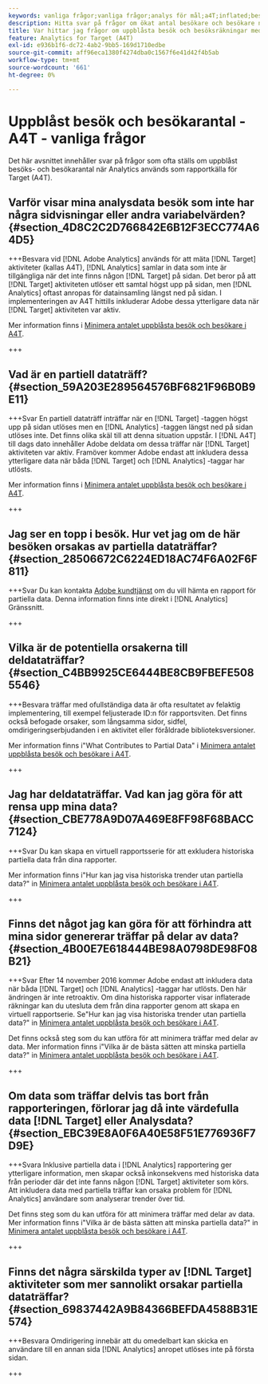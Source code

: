 ```yaml
---
keywords: vanliga frågor;vanliga frågor;analys för mål;a4T;inflated;besök;besökare;delvis träffad;överbliven;överbliven;delvis träffad
description: Hitta svar på frågor om ökat antal besökare och besökare när ni använder Analytics för [!DNL Target] (A4T). Lär dig att minimera"partiella data".
title: Var hittar jag frågor om uppblåsta besök och besöksräkningar med A4T?
feature: Analytics for Target (A4T)
exl-id: e936b1f6-dc72-4ab2-9bb5-169d1710edbe
source-git-commit: aff96eca1380f4274dba0c1567f6e41d42f4b5ab
workflow-type: tm+mt
source-wordcount: '661'
ht-degree: 0%

---
```


# Uppblåst besök och besökarantal - A4T - vanliga frågor

Det här avsnittet innehåller svar på frågor som ofta ställs om uppblåst besöks- och besökarantal när Analytics används som rapportkälla för Target (A4T).

## Varför visar mina analysdata besök som inte har några sidvisningar eller andra variabelvärden? {#section_4D8C2C2D766842E6B12F3ECC774A64D5}

+++Besvara vid [!DNL Adobe Analytics] används för att mäta [!DNL Target] aktiviteter (kallas A4T), [!DNL Analytics] samlar in data som inte är tillgängliga när det inte finns någon [!DNL Target] på sidan. Det beror på att [!DNL Target] aktiviteten utlöser ett samtal högst upp på sidan, men [!DNL Analytics] oftast anropas för datainsamling längst ned på sidan. I implementeringen av A4T hittills inkluderar Adobe dessa ytterligare data när [!DNL Target] aktiviteten var aktiv.

Mer information finns i [Minimera antalet uppblåsta besök och besökare i A4T](/help/main/c-integrating-target-with-mac/a4t/c-a4t-troubleshooting/minimizing-inflated-visit-and-visitor-counts-a4t.md#concept_A515C2DE126E44B6AD97754C2C6D5235).

+++

## Vad är en partiell dataträff? {#section_59A203E289564576BF6821F96B0B9E11}

+++Svar En partiell dataträff inträffar när en [!DNL Target] -taggen högst upp på sidan utlöses men en [!DNL Analytics] -taggen längst ned på sidan utlöses inte. Det finns olika skäl till att denna situation uppstår. I [!DNL A4T] till dags dato innehåller Adobe deldata om dessa träffar när [!DNL Target] aktiviteten var aktiv. Framöver kommer Adobe endast att inkludera dessa ytterligare data när båda [!DNL Target] och [!DNL Analytics] -taggar har utlösts.

Mer information finns i [Minimera antalet uppblåsta besök och besökare i A4T](/help/main/c-integrating-target-with-mac/a4t/c-a4t-troubleshooting/minimizing-inflated-visit-and-visitor-counts-a4t.md#concept_A515C2DE126E44B6AD97754C2C6D5235).

+++

## Jag ser en topp i besök. Hur vet jag om de här besöken orsakas av partiella dataträffar? {#section_28506672C6224ED18AC74F6A02F6F811}

+++Svar Du kan kontakta [Adobe kundtjänst](/help/main/cmp-resources-and-contact-information.md#reference_ACA3391A00EF467B87930A450050077C) om du vill hämta en rapport för partiella data. Denna information finns inte direkt i [!DNL Analytics] Gränssnitt.

+++

## Vilka är de potentiella orsakerna till deldataträffar? {#section_C4BB9925CE6444BE8CB9FBEFE5085546}

+++Besvara träffar med ofullständiga data är ofta resultatet av felaktig implementering, till exempel feljusterade ID:n för rapportsviten. Det finns också befogade orsaker, som långsamma sidor, sidfel, omdirigeringserbjudanden i en aktivitet eller föråldrade biblioteksversioner.

Mer information finns i&quot;What Contributes to Partial Data&quot; i [Minimera antalet uppblåsta besök och besökare i A4T](/help/main/c-integrating-target-with-mac/a4t/c-a4t-troubleshooting/minimizing-inflated-visit-and-visitor-counts-a4t.md#concept_A515C2DE126E44B6AD97754C2C6D5235).

+++

## Jag har deldataträffar. Vad kan jag göra för att rensa upp mina data? {#section_CBE778A9D07A469E8FF98F68BACC7124}

+++Svar Du kan skapa en virtuell rapportsserie för att exkludera historiska partiella data från dina rapporter.

Mer information finns i&quot;Hur kan jag visa historiska trender utan partiella data?&quot; in [Minimera antalet uppblåsta besök och besökare i A4T](/help/main/c-integrating-target-with-mac/a4t/c-a4t-troubleshooting/minimizing-inflated-visit-and-visitor-counts-a4t.md#concept_A515C2DE126E44B6AD97754C2C6D5235).

+++

## Finns det något jag kan göra för att förhindra att mina sidor genererar träffar på delar av data? {#section_4B00E7E618444BE98A0798DE98F08B21}

+++Svar Efter 14 november 2016 kommer Adobe endast att inkludera data när båda [!DNL Target] och [!DNL Analytics] -taggar har utlösts. Den här ändringen är inte retroaktiv. Om dina historiska rapporter visar inflaterade räkningar kan du utesluta dem från dina rapporter genom att skapa en virtuell rapportserie. Se&quot;Hur kan jag visa historiska trender utan partiella data?&quot; in [Minimera antalet uppblåsta besök och besökare i A4T](/help/main/c-integrating-target-with-mac/a4t/c-a4t-troubleshooting/minimizing-inflated-visit-and-visitor-counts-a4t.md#concept_A515C2DE126E44B6AD97754C2C6D5235).

Det finns också steg som du kan utföra för att minimera träffar med delar av data. Mer information finns i&quot;Vilka är de bästa sätten att minska partiella data?&quot; in [Minimera antalet uppblåsta besök och besökare i A4T](/help/main/c-integrating-target-with-mac/a4t/c-a4t-troubleshooting/minimizing-inflated-visit-and-visitor-counts-a4t.md#concept_A515C2DE126E44B6AD97754C2C6D5235).

+++

## Om data som träffar delvis tas bort från rapporteringen, förlorar jag då inte värdefulla data [!DNL Target] eller Analysdata? {#section_EBC39E8A0F6A40E58F51E776936F7D9E}

+++Svara Inklusive partiella data i [!DNL Analytics] rapportering ger ytterligare information, men skapar också inkonsekvens med historiska data från perioder där det inte fanns någon [!DNL Target] aktiviteter som körs. Att inkludera data med partiella träffar kan orsaka problem för [!DNL Analytics] användare som analyserar trender över tid.

Det finns steg som du kan utföra för att minimera träffar med delar av data. Mer information finns i&quot;Vilka är de bästa sätten att minska partiella data?&quot; in [Minimera antalet uppblåsta besök och besökare i A4T](/help/main/c-integrating-target-with-mac/a4t/c-a4t-troubleshooting/minimizing-inflated-visit-and-visitor-counts-a4t.md#concept_A515C2DE126E44B6AD97754C2C6D5235).

+++

## Finns det några särskilda typer av [!DNL Target] aktiviteter som mer sannolikt orsakar partiella dataträffar? {#section_69837442A9B84366BEFDA4588B31E574}

+++Besvara Omdirigering innebär att du omedelbart kan skicka en användare till en annan sida [!DNL Analytics] anropet utlöses inte på första sidan.

+++